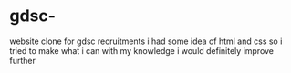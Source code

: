 # gdsc-
website clone for gdsc recruitments
i had some idea of html and css
so i tried to make what i can with my knowledge
i would definitely improve further
